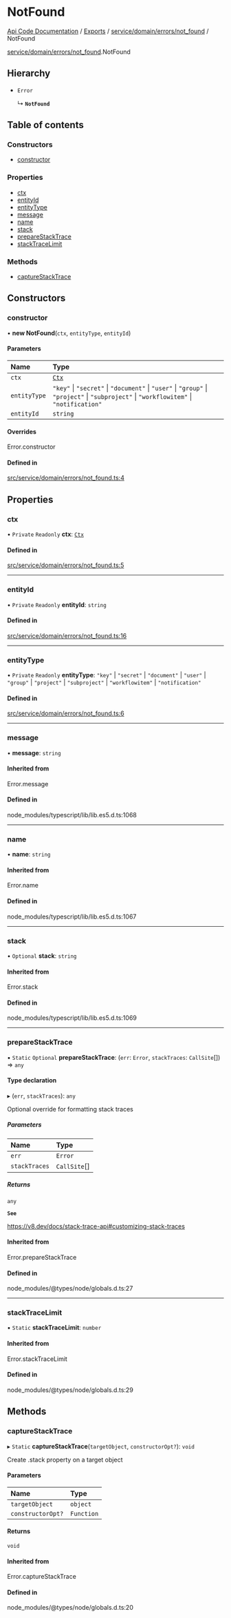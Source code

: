 # NotFound
 
[Api Code Documentation](../README.md) / [Exports](../modules.md) / [service/domain/errors/not\_found](../modules/service_domain_errors_not_found.md) / NotFound

[service/domain/errors/not\_found](../modules/service_domain_errors_not_found.md).NotFound

## Hierarchy

- `Error`

  ↳ **`NotFound`**

## Table of contents

### Constructors

- [constructor](service_domain_errors_not_found.NotFound.md#constructor)

### Properties

- [ctx](service_domain_errors_not_found.NotFound.md#ctx)
- [entityId](service_domain_errors_not_found.NotFound.md#entityid)
- [entityType](service_domain_errors_not_found.NotFound.md#entitytype)
- [message](service_domain_errors_not_found.NotFound.md#message)
- [name](service_domain_errors_not_found.NotFound.md#name)
- [stack](service_domain_errors_not_found.NotFound.md#stack)
- [prepareStackTrace](service_domain_errors_not_found.NotFound.md#preparestacktrace)
- [stackTraceLimit](service_domain_errors_not_found.NotFound.md#stacktracelimit)

### Methods

- [captureStackTrace](service_domain_errors_not_found.NotFound.md#capturestacktrace)

## Constructors

### constructor

• **new NotFound**(`ctx`, `entityType`, `entityId`)

#### Parameters

| Name | Type |
| :------ | :------ |
| `ctx` | [`Ctx`](../interfaces/lib_ctx.Ctx.md) |
| `entityType` | ``"key"`` \| ``"secret"`` \| ``"document"`` \| ``"user"`` \| ``"group"`` \| ``"project"`` \| ``"subproject"`` \| ``"workflowitem"`` \| ``"notification"`` |
| `entityId` | `string` |

#### Overrides

Error.constructor

#### Defined in

[src/service/domain/errors/not_found.ts:4](https://github.com/openkfw/TruBudget/blob/648f2bb/api/src/service/domain/errors/not_found.ts#L4)

## Properties

### ctx

• `Private` `Readonly` **ctx**: [`Ctx`](../interfaces/lib_ctx.Ctx.md)

#### Defined in

[src/service/domain/errors/not_found.ts:5](https://github.com/openkfw/TruBudget/blob/648f2bb/api/src/service/domain/errors/not_found.ts#L5)

___

### entityId

• `Private` `Readonly` **entityId**: `string`

#### Defined in

[src/service/domain/errors/not_found.ts:16](https://github.com/openkfw/TruBudget/blob/648f2bb/api/src/service/domain/errors/not_found.ts#L16)

___

### entityType

• `Private` `Readonly` **entityType**: ``"key"`` \| ``"secret"`` \| ``"document"`` \| ``"user"`` \| ``"group"`` \| ``"project"`` \| ``"subproject"`` \| ``"workflowitem"`` \| ``"notification"``

#### Defined in

[src/service/domain/errors/not_found.ts:6](https://github.com/openkfw/TruBudget/blob/648f2bb/api/src/service/domain/errors/not_found.ts#L6)

___

### message

• **message**: `string`

#### Inherited from

Error.message

#### Defined in

node_modules/typescript/lib/lib.es5.d.ts:1068

___

### name

• **name**: `string`

#### Inherited from

Error.name

#### Defined in

node_modules/typescript/lib/lib.es5.d.ts:1067

___

### stack

• `Optional` **stack**: `string`

#### Inherited from

Error.stack

#### Defined in

node_modules/typescript/lib/lib.es5.d.ts:1069

___

### prepareStackTrace

▪ `Static` `Optional` **prepareStackTrace**: (`err`: `Error`, `stackTraces`: `CallSite`[]) => `any`

#### Type declaration

▸ (`err`, `stackTraces`): `any`

Optional override for formatting stack traces

##### Parameters

| Name | Type |
| :------ | :------ |
| `err` | `Error` |
| `stackTraces` | `CallSite`[] |

##### Returns

`any`

**`See`**

https://v8.dev/docs/stack-trace-api#customizing-stack-traces

#### Inherited from

Error.prepareStackTrace

#### Defined in

node_modules/@types/node/globals.d.ts:27

___

### stackTraceLimit

▪ `Static` **stackTraceLimit**: `number`

#### Inherited from

Error.stackTraceLimit

#### Defined in

node_modules/@types/node/globals.d.ts:29

## Methods

### captureStackTrace

▸ `Static` **captureStackTrace**(`targetObject`, `constructorOpt?`): `void`

Create .stack property on a target object

#### Parameters

| Name | Type |
| :------ | :------ |
| `targetObject` | `object` |
| `constructorOpt?` | `Function` |

#### Returns

`void`

#### Inherited from

Error.captureStackTrace

#### Defined in

node_modules/@types/node/globals.d.ts:20

